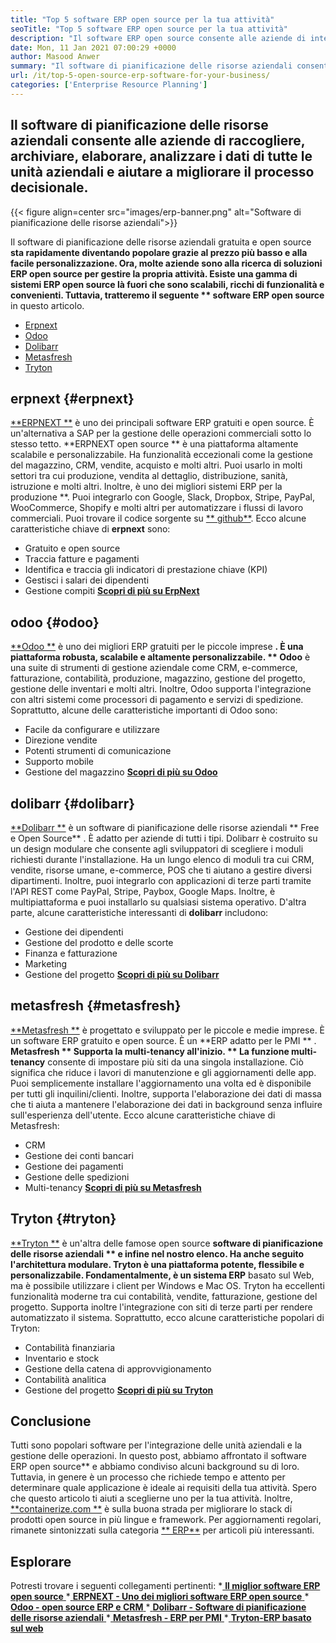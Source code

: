 ```yaml
---
title: "Top 5 software ERP open source per la tua attività" 
seoTitle: "Top 5 software ERP open source per la tua attività" 
description: "Il software ERP open source consente alle aziende di integrare e gestire tutte le unità aziendali da un'unica suite in modo economico." 
date: Mon, 11 Jan 2021 07:00:29 +0000
author: Masood Anwer
summary: "Il software di pianificazione delle risorse aziendali consente alle aziende di raccogliere, archiviare, elaborare, analizzare i dati di tutte le unità aziendali e aiutare a migliorare il processo decisionale." 
url: /it/top-5-open-source-erp-software-for-your-business/
categories: ['Enterprise Resource Planning']
---
```


## Il software di pianificazione delle risorse aziendali consente alle aziende di raccogliere, archiviare, elaborare, analizzare i dati di tutte le unità aziendali e aiutare a migliorare il processo decisionale.

{{< figure align=center src="images/erp-banner.png" alt="Software di pianificazione delle risorse aziendali">}}

Il software di pianificazione delle risorse aziendali gratuita e open source **sta rapidamente diventando popolare grazie al prezzo più basso e alla facile personalizzazione. Ora, molte aziende sono alla ricerca di soluzioni ERP open source per gestire la propria attività. Esiste una gamma di sistemi ERP open source là fuori che sono scalabili, ricchi di funzionalità e convenienti. Tuttavia, tratteremo il seguente ** software ERP open source**  in questo articolo.
  * [Erpnext][1]
  * [Odoo][2]
  * [Dolibarr][3]
  * [Metasfresh][4]
  * [Tryton][5]

## erpnext   {#erpnext}
[**ERPNEXT **][6] è uno dei principali software ERP gratuiti e open source. È un'alternativa a SAP per la gestione delle operazioni commerciali sotto lo stesso tetto.  **ERPNEXT open source **  è una piattaforma altamente scalabile e personalizzabile. Ha funzionalità eccezionali come la gestione del magazzino, CRM, vendite, acquisto e molti altri. Puoi usarlo in molti settori tra cui produzione, vendita al dettaglio, distribuzione, sanità, istruzione e molti altri. Inoltre, è uno dei migliori sistemi ERP per la produzione **. Puoi integrarlo con Google, Slack, Dropbox, Stripe, PayPal, WooCommerce, Shopify e molti altri per automatizzare i flussi di lavoro commerciali. Puoi trovare il codice sorgente su [**  github**][7].
Ecco alcune caratteristiche chiave di  **erpnext**  sono:
  * Gratuito e open source
  * Traccia fatture e pagamenti
  * Identifica e traccia gli indicatori di prestazione chiave (KPI)
  * Gestisci i salari dei dipendenti
  * Gestione compiti
[ **Scopri di più su ErpNext** ][8]

## odoo   {#odoo}
[**Odoo **][9] è uno dei migliori ERP gratuiti per le piccole imprese **. È una piattaforma robusta, scalabile e altamente personalizzabile. ** Odoo**  è una suite di strumenti di gestione aziendale come CRM, e-commerce, fatturazione, contabilità, produzione, magazzino, gestione del progetto, gestione delle inventari e molti altri. Inoltre, Odoo supporta l'integrazione con altri sistemi come processori di pagamento e servizi di spedizione.
Soprattutto, alcune delle caratteristiche importanti di Odoo sono:
  * Facile da configurare e utilizzare
  * Direzione vendite
  * Potenti strumenti di comunicazione
  * Supporto mobile
  * Gestione del magazzino
[ **Scopri di più su Odoo** ][10]

## dolibarr   {#dolibarr}
[**Dolibarr **][11] è un software di pianificazione delle risorse aziendali ** Free e Open Source** . È adatto per aziende di tutti i tipi. Dolibarr è costruito su un design modulare che consente agli sviluppatori di scegliere i moduli richiesti durante l'installazione. Ha un lungo elenco di moduli tra cui CRM, vendite, risorse umane, e-commerce, POS che ti aiutano a gestire diversi dipartimenti. Inoltre, puoi integrarlo con applicazioni di terze parti tramite l'API REST come PayPal, Stripe, Paybox, Google Maps. Inoltre, è multipiattaforma e puoi installarlo su qualsiasi sistema operativo.
D'altra parte, alcune caratteristiche interessanti di  **dolibarr**  includono:
  * Gestione dei dipendenti
  * Gestione del prodotto e delle scorte
  * Finanza e fatturazione
  * Marketing
  * Gestione del progetto
[ **Scopri di più su Dolibarr** ][12]

## metasfresh   {#metasfresh}
[**Metasfresh **][13] è progettato e sviluppato per le piccole e medie imprese. È un software ERP gratuito e open source. È un  **ERP adatto per le PMI ** .  **Metasfresh **  Supporta la multi-tenancy all'inizio. ** La funzione multi-tenancy**  consente di impostare più siti da una singola installazione. Ciò significa che riduce i lavori di manutenzione e gli aggiornamenti delle app. Puoi semplicemente installare l'aggiornamento una volta ed è disponibile per tutti gli inquilini/clienti. Inoltre, supporta l'elaborazione dei dati di massa che ti aiuta a mantenere l'elaborazione dei dati in background senza influire sull'esperienza dell'utente.
Ecco alcune caratteristiche chiave di Metasfresh:
  * CRM
  * Gestione dei conti bancari
  * Gestione dei pagamenti
  * Gestione delle spedizioni
  * Multi-tenancy
[ **Scopri di più su Metasfresh** ][14]

## Tryton   {#tryton}
[**Tryton **][15] è un'altra delle famose open source  **software di pianificazione delle risorse aziendali **  e infine nel nostro elenco. Ha anche seguito l'architettura modulare.  **Tryton**   è una piattaforma potente, flessibile e personalizzabile. Fondamentalmente, è un sistema ERP** basato sul Web, ma è possibile utilizzare i client per Windows e Mac OS. Tryton ha eccellenti funzionalità moderne tra cui contabilità, vendite, fatturazione, gestione del progetto. Supporta inoltre l'integrazione con siti di terze parti per rendere automatizzato il sistema.
Soprattutto, ecco alcune caratteristiche popolari di Tryton:
  * Contabilità finanziaria
  * Inventario e stock
  * Gestione della catena di approvvigionamento
  * Contabilità analitica
  * Gestione del progetto
[ **Scopri di più su Tryton** ][16]

## Conclusione
Tutti sono popolari software per l'integrazione delle unità aziendali e la gestione delle operazioni. In questo post, abbiamo affrontato il software ERP open source** e abbiamo condiviso alcuni background su di loro. Tuttavia, in genere è un processo che richiede tempo e attento per determinare quale applicazione è ideale ai requisiti della tua attività. Spero che questo articolo ti aiuti a sceglierne uno per la tua attività.
Inoltre, [**containerize.com **][17] è sulla buona strada per migliorare lo stack di prodotti open source in più lingue e framework. Per aggiornamenti regolari, rimanete sintonizzati sulla categoria [**  ERP**][18] per articoli più interessanti.

## Esplorare
Potresti trovare i seguenti collegamenti pertinenti:
  *[ **Il miglior software ERP open source** ][19]
  *[ **ERPNEXT - Uno dei migliori software ERP open source** ][20]
  *[ **Odoo - open source ERP e CRM** ][21]
  *[ **Dolibarr - Software di pianificazione delle risorse aziendali** ][12]
  *[ **Metasfresh - ERP per PMI** ][14]
  *[ **Tryton-ERP basato sul web** ][16]

  
[1]: #ERPNext
[2]: #Odoo
[3]: #Dolibarr
[4]: #metasfresh
[5]: #Tryton
[6]: https://products.containerize.com/erp/erpnext/
[7]: https://github.com/frappe/erpnext
[8]: https://erpnext.com/
[9]: https://products.containerize.com/erp/odoo/
[10]: https://www.odoo.com
[11]: https://products.containerize.com/erp/dolibarr/
[12]: https://products.containerize.com/erp/dolibarr
[13]: https://products.containerize.com/erp/metasfresh/
[14]: https://products.containerize.com/erp/metasfresh
[15]: https://products.containerize.com/erp/tryton/
[16]: https://products.containerize.com/erp/tryton
[17]: https://containerize.com
[18]: https://blog.containerize.com/category/enterprise-resource-planning/
[19]: https://products.containerize.com/erp
[20]: https://products.containerize.com/erp/erpnext
[21]: https://products.containerize.com/erp/odoo
